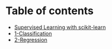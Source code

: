# Table of contents

* [Supervised Learning with scikit-learn](README.md)
* [1-Classification](1.-classification.md)
* [2-Regression](2.-regression.md)

